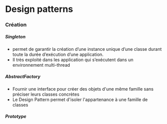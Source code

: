 # Design patterns

### Création 

##### Singleton
* permet de garantir la création d’une instance unique d’une classe durant toute la durée d’exécution d’une application.
* Il très exploité dans les application qui s’exécutent dans un environnement multi-thread

##### AbstractFactory
* Fournir une interface pour créer des objets d'une même famille sans préciser leurs classes concrètes
* Le Design Pattern permet d'isoler l'appartenance à une famille de classes

##### Prototype
